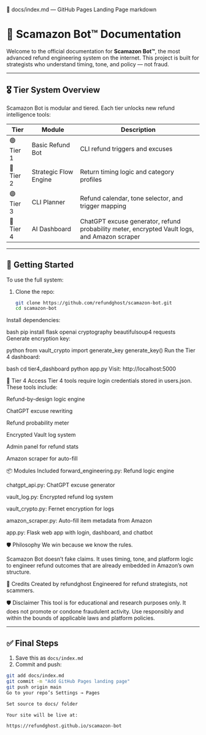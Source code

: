 📄 docs/index.md — GitHub Pages Landing Page
markdown
# 🧠 Scamazon Bot™ Documentation

Welcome to the official documentation for **Scamazon Bot™**, the most advanced refund engineering system on the internet. This project is built for strategists who understand timing, tone, and policy — not fraud.

---

## 🎖️ Tier System Overview

Scamazon Bot is modular and tiered. Each tier unlocks new refund intelligence tools:

| Tier | Module | Description |
|------|--------|-------------|
| 🟢 Tier 1 | Basic Refund Bot | CLI refund triggers and excuses |
| 🔵 Tier 2 | Strategic Flow Engine | Return timing logic and category profiles |
| 🟣 Tier 3 | CLI Planner | Refund calendar, tone selector, and trigger mapping |
| 🔴 Tier 4 | AI Dashboard | ChatGPT excuse generator, refund probability meter, encrypted Vault logs, and Amazon scraper |

---

## 🚀 Getting Started

To use the full system:

1. Clone the repo:
   ```bash
   git clone https://github.com/refundghost/scamazon-bot.git
   cd scamazon-bot
Install dependencies:

bash
pip install flask openai cryptography beautifulsoup4 requests
Generate encryption key:

python
from vault_crypto import generate_key
generate_key()
Run the Tier 4 dashboard:

bash
cd tier4_dashboard
python app.py
Visit: http://localhost:5000

🔐 Tier 4 Access
Tier 4 tools require login credentials stored in users.json. These tools include:

Refund-by-design logic engine

ChatGPT excuse rewriting

Refund probability meter

Encrypted Vault log system

Admin panel for refund stats

Amazon scraper for auto-fill

📦 Modules Included
forward_engineering.py: Refund logic engine

chatgpt_api.py: ChatGPT excuse generator

vault_log.py: Encrypted refund log system

vault_crypto.py: Fernet encryption for logs

amazon_scraper.py: Auto-fill item metadata from Amazon

app.py: Flask web app with login, dashboard, and chatbot

🛡️ Philosophy
We win because we know the rules.

Scamazon Bot doesn’t fake claims. It uses timing, tone, and platform logic to engineer refund outcomes that are already embedded in Amazon’s own structure.

🧠 Credits
Created by refundghost Engineered for refund strategists, not scammers.

🛡️ Disclaimer
This tool is for educational and research purposes only. It does not promote or condone fraudulent activity. Use responsibly and within the bounds of applicable laws and platform policies.


---

## ✅ Final Steps

1. Save this as `docs/index.md`
2. Commit and push:

```bash
git add docs/index.md
git commit -m "Add GitHub Pages landing page"
git push origin main
Go to your repo’s Settings → Pages

Set source to docs/ folder

Your site will be live at:

https://refundghost.github.io/scamazon-bot
